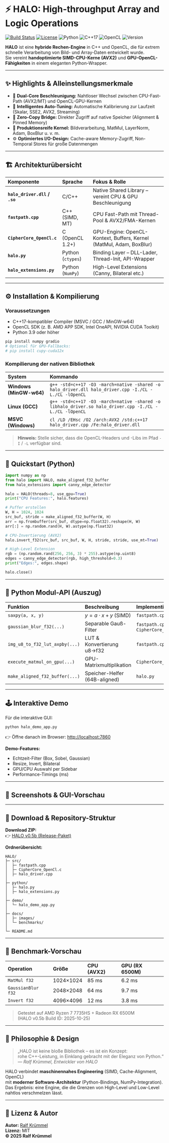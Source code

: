 # ⚡ HALO: High-throughput Array and Logic Operations

[![Build Status](https://img.shields.io/badge/build-passing-brightgreen.svg)](#)
[![License](https://img.shields.io/badge/license-MIT-blue.svg)](LICENSE)
![Python](https://img.shields.io/badge/Python-3.9%2B-blue.svg)
![C++17](https://img.shields.io/badge/C%2B%2B-17%2B-orange.svg)
![OpenCL](https://img.shields.io/badge/OpenCL-1.2%2B-lightgrey.svg)
![Version](https://img.shields.io/badge/version-0.5b-orange.svg)

**HALO** ist eine **hybride Rechen-Engine** in C++ und OpenCL, die für extrem schnelle Verarbeitung von Bild- und Array-Daten entwickelt wurde.  
Sie vereint **handoptimierte SIMD-CPU-Kerne (AVX2)** und **GPU-OpenCL-Fähigkeiten** in einem eleganten Python-Wrapper.

---

## ✨ Highlights & Alleinstellungsmerkmale

- 🚀 **Dual-Core Beschleunigung:** Nahtloser Wechsel zwischen CPU-Fast-Path (AVX2/MT) und OpenCL-GPU-Kernen  
- 🧠 **Intelligentes Auto-Tuning:** Automatische Kalibrierung zur Laufzeit (Skalar, SSE2, AVX2, Streaming)
- 🧩 **Zero-Copy Bridge:** Direkter Zugriff auf native Speicher (Alignment & Pinned Memory)
- 🧮 **Produktionsreife Kernel:** Bildverarbeitung, MatMul, LayerNorm, Adam, BoxBlur u. v. m.
- ⚙️ **Optimiertes I/O-Design:** Cache-aware Memory-Zugriff, Non-Temporal Stores für große Datenmengen

---

## 🏗️ Architekturübersicht

| Komponente | Sprache | Fokus & Rolle |
|:------------|:---------|:--------------|
| **`halo_driver.dll` / `.so`** | C/C++ | Native Shared Library – vereint CPU & GPU Beschleunigung |
| **`fastpath.cpp`** | C++ (SIMD, MT) | CPU Fast-Path mit Thread-Pool & AVX2/FMA-Kernen |
| **`CipherCore_OpenCl.c`** | C (OpenCL 1.2+) | GPU-Engine: OpenCL-Kontext, Buffers, Kernel (MatMul, Adam, BoxBlur) |
| **`halo.py`** | Python (`ctypes`) | Binding Layer – DLL-Lader, Thread-Init, API-Wrapper |
| **`halo_extensions.py`** | Python (`NumPy`) | High-Level Extensions (Canny, Bilateral etc.) |

---

## ⚙️ Installation & Kompilierung

### Voraussetzungen

- C++17-kompatibler Compiler (MSVC / GCC / MinGW-w64)
- OpenCL SDK (z. B. AMD APP SDK, Intel OneAPI, NVIDIA CUDA Toolkit)
- Python 3.9 oder höher

```bash
pip install numpy gradio
# Optional für GPU-Fallbacks:
# pip install cupy-cuda12x
```

### Kompilierung der nativen Bibliothek

| System | Kommando |
|:--------|:----------|
| **Windows (MinGW-w64)** | `g++ -std=c++17 -O3 -march=native -shared -o halo_driver.dll halo_driver.cpp -I./CL -L./CL -lOpenCL` |
| **Linux (GCC)** | `g++ -std=c++17 -O3 -march=native -shared -o libhalo_driver.so halo_driver.cpp -I./CL -L./CL -lOpenCL` |
| **MSVC (Windows)** | `cl /LD /EHsc /O2 /arch:AVX2 /std:c++17 halo_driver.cpp /Fe:halo_driver.dll` |

> **Hinweis:** Stelle sicher, dass die OpenCL-Headers und -Libs im Pfad `-I` / `-L` verfügbar sind.

---

## 🚀 Quickstart (Python)

```python
import numpy as np
from halo import HALO, make_aligned_f32_buffer
from halo_extensions import canny_edge_detector

halo = HALO(threads=8, use_gpu=True)
print("CPU Features:", halo.features)

# Puffer erstellen
W, H = 1024, 1024
src_buf, stride = make_aligned_f32_buffer(W, H)
arr = np.frombuffer(src_buf, dtype=np.float32).reshape(H, W)
arr[:] = np.random.rand(H, W).astype(np.float32)

# CPU-Invertierung (AVX2)
halo.invert_f32(src_buf, src_buf, W, H, stride, stride, use_mt=True)

# High-Level Extension
rgb = (np.random.rand(256, 256, 3) * 255).astype(np.uint8)
edges = canny_edge_detector(rgb, high_threshold=0.3)
print("Edges:", edges.shape)

halo.close()
```

---

## 🧩 Python Modul-API (Auszug)

| Funktion | Beschreibung | Implementierung |
|:----------|:--------------|:----------------|
| `saxpy(a, x, y)` | $y = a \cdot x + y$ (SIMD) | `fastpath.cpp` |
| `gaussian_blur_f32(...)` | Separable Gauß-Filter | `fastpath.cpp` / `CipherCore_OpenCl.c` |
| `img_u8_to_f32_lut_axpby(...)` | LUT & Konvertierung u8→f32 | `fastpath.cpp` |
| `execute_matmul_on_gpu(...)` | GPU-Matrixmultiplikation | `CipherCore_OpenCl.c` |
| `make_aligned_f32_buffer(...)` | Speicher-Helfer (64B-aligned) | `halo.py` |

---

## 🕹️ Interaktive Demo

Für die interaktive GUI:

```bash
python halo_demo_app.py
```

👉 Öffne danach im Browser: [http://localhost:7860](http://localhost:7860)

**Demo-Features:**
- Echtzeit-Filter (Box, Sobel, Gaussian)
- Resize, Invert, Bilateral
- GPU/CPU Auswahl per Sidebar
- Performance-Timings (ms)

---

## 📸 Screenshots & GUI-Vorschau


---

## 💾 Download & Repository-Struktur

**Download ZIP:**  
👉 [HALO v0.5b (Release-Paket)](https://github.com/kruemmel-python/HALO/releases/latest)

**Ordnerübersicht:**
```
HALO/
├─ src/
│  ├─ fastpath.cpp
│  ├─ CipherCore_OpenCl.c
│  ├─ halo_driver.cpp
│
├─ python/
│  ├─ halo.py
│  ├─ halo_extensions.py
│
├─ demo/
│  └─ halo_demo_app.py
│
├─ docs/
│  ├─ images/
│  └─ benchmarks/
│
└─ README.md
```

---

## 🧪 Benchmark-Vorschau

| Operation | Größe | CPU (AVX2) | GPU (RX 6500M) |
|:-----------|:------|:------------|:----------------|
| `MatMul f32` | 1024×1024 | 85 ms | 6.2 ms |
| `GaussianBlur f32` | 2048×2048 | 64 ms | 9.7 ms |
| `Invert f32` | 4096×4096 | 12 ms | 3.8 ms |

> Getestet auf AMD Ryzen 7 7735HS + Radeon RX 6500M  
> (HALO v0.5b Build ID: 2025-10-25)

---

## 🧠 Philosophie & Design

> „HALO ist keine bloße Bibliothek – es ist ein Konzept:  
> rohe C++-Leistung, in Einklang gebracht mit der Eleganz von Python.“  
> — *Ralf Krümmel, Entwickler von HALO*

HALO verbindet **maschinennahes Engineering** (SIMD, Cache-Alignment, OpenCL)  
mit **moderner Software-Architektur** (Python-Bindings, NumPy-Integration).  
Das Ergebnis: eine Engine, die die Grenzen von High-Level und Low-Level nahtlos verschmelzen lässt.

---

## 📜 Lizenz & Autor

**Autor:** [Ralf Krümmel](https://www.linkedin.com/in/ralf-krümmel-3b6250335)  
**Lizenz:** MIT  
**© 2025 Ralf Krümmel**
